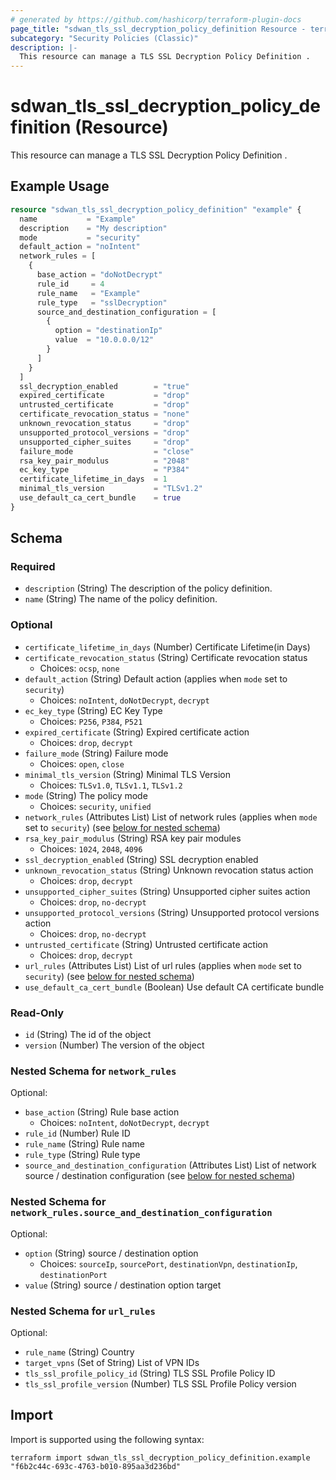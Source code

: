 ```yaml
---
# generated by https://github.com/hashicorp/terraform-plugin-docs
page_title: "sdwan_tls_ssl_decryption_policy_definition Resource - terraform-provider-sdwan"
subcategory: "Security Policies (Classic)"
description: |-
  This resource can manage a TLS SSL Decryption Policy Definition .
---
```


# sdwan_tls_ssl_decryption_policy_definition (Resource)

This resource can manage a TLS SSL Decryption Policy Definition .

## Example Usage

```terraform
resource "sdwan_tls_ssl_decryption_policy_definition" "example" {
  name           = "Example"
  description    = "My description"
  mode           = "security"
  default_action = "noIntent"
  network_rules = [
    {
      base_action = "doNotDecrypt"
      rule_id     = 4
      rule_name   = "Example"
      rule_type   = "sslDecryption"
      source_and_destination_configuration = [
        {
          option = "destinationIp"
          value  = "10.0.0.0/12"
        }
      ]
    }
  ]
  ssl_decryption_enabled        = "true"
  expired_certificate           = "drop"
  untrusted_certificate         = "drop"
  certificate_revocation_status = "none"
  unknown_revocation_status     = "drop"
  unsupported_protocol_versions = "drop"
  unsupported_cipher_suites     = "drop"
  failure_mode                  = "close"
  rsa_key_pair_modulus          = "2048"
  ec_key_type                   = "P384"
  certificate_lifetime_in_days  = 1
  minimal_tls_version           = "TLSv1.2"
  use_default_ca_cert_bundle    = true
}
```

<!-- schema generated by tfplugindocs -->
## Schema

### Required

- `description` (String) The description of the policy definition.
- `name` (String) The name of the policy definition.

### Optional

- `certificate_lifetime_in_days` (Number) Certificate Lifetime(in Days)
- `certificate_revocation_status` (String) Certificate revocation status
  - Choices: `ocsp`, `none`
- `default_action` (String) Default action (applies when `mode` set to `security`)
  - Choices: `noIntent`, `doNotDecrypt`, `decrypt`
- `ec_key_type` (String) EC Key Type
  - Choices: `P256`, `P384`, `P521`
- `expired_certificate` (String) Expired certificate action
  - Choices: `drop`, `decrypt`
- `failure_mode` (String) Failure mode
  - Choices: `open`, `close`
- `minimal_tls_version` (String) Minimal TLS Version
  - Choices: `TLSv1.0`, `TLSv1.1`, `TLSv1.2`
- `mode` (String) The policy mode
  - Choices: `security`, `unified`
- `network_rules` (Attributes List) List of network rules (applies when `mode` set to `security`) (see [below for nested schema](#nestedatt--network_rules))
- `rsa_key_pair_modulus` (String) RSA key pair modules
  - Choices: `1024`, `2048`, `4096`
- `ssl_decryption_enabled` (String) SSL decryption enabled
- `unknown_revocation_status` (String) Unknown revocation status action
  - Choices: `drop`, `decrypt`
- `unsupported_cipher_suites` (String) Unsupported cipher suites action
  - Choices: `drop`, `no-decrypt`
- `unsupported_protocol_versions` (String) Unsupported protocol versions action
  - Choices: `drop`, `no-decrypt`
- `untrusted_certificate` (String) Untrusted certificate action
  - Choices: `drop`, `decrypt`
- `url_rules` (Attributes List) List of url rules (applies when `mode` set to `security`) (see [below for nested schema](#nestedatt--url_rules))
- `use_default_ca_cert_bundle` (Boolean) Use default CA certificate bundle

### Read-Only

- `id` (String) The id of the object
- `version` (Number) The version of the object

<a id="nestedatt--network_rules"></a>
### Nested Schema for `network_rules`

Optional:

- `base_action` (String) Rule base action
  - Choices: `noIntent`, `doNotDecrypt`, `decrypt`
- `rule_id` (Number) Rule ID
- `rule_name` (String) Rule name
- `rule_type` (String) Rule type
- `source_and_destination_configuration` (Attributes List) List of network source / destination configuration (see [below for nested schema](#nestedatt--network_rules--source_and_destination_configuration))

<a id="nestedatt--network_rules--source_and_destination_configuration"></a>
### Nested Schema for `network_rules.source_and_destination_configuration`

Optional:

- `option` (String) source / destination option
  - Choices: `sourceIp`, `sourcePort`, `destinationVpn`, `destinationIp`, `destinationPort`
- `value` (String) source / destination option target



<a id="nestedatt--url_rules"></a>
### Nested Schema for `url_rules`

Optional:

- `rule_name` (String) Country
- `target_vpns` (Set of String) List of VPN IDs
- `tls_ssl_profile_policy_id` (String) TLS SSL Profile Policy ID
- `tls_ssl_profile_version` (Number) TLS SSL Profile Policy version

## Import

Import is supported using the following syntax:

```shell
terraform import sdwan_tls_ssl_decryption_policy_definition.example "f6b2c44c-693c-4763-b010-895aa3d236bd"
```
